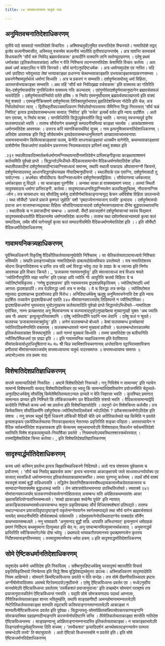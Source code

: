 ```yaml
---
title: ०४ सप्तमाध्यायस्य चतुर्थः पादः

---
```


## अनुमितवचनातिदेशाधिकरणम्
 तृतीये पादे सापवादो नामातिदेशो विचारितः । अश्मिश्चतुर्थेऽनुमित वचनातिदेश श्चिन्त्यते। नामातिदेशे तद्वत् इत्येव कल्पनीयमासीत्, अस्मिस्तु वचनमेव कल्पनीयं भवतीति तृतीयपादानन्तर्यम् । अत्र यावन्ति काम्यकर्म विधायकानि 'सौर्यं चरुं निर्वपेद् ब्रह्मवर्चसकामः' इत्यादीनि वाक्यानि तानि सर्वाण्युदाहरणम् । एतेषु प्रथमं धर्माकांक्षा (इतिकर्तव्यताकांक्षा) अस्ति न वेति निश्चित्य तदनन्तरमतिदेशः केषामिति विचारः कर्तव्यः । अतः प्रथमं धर्मा कांक्षाऽस्ति न वेति चिन्त्यते। सौर्य यागोऽनुपदिष्टधर्मकः । अत्र धर्माणामुपदेश एव नास्ति। यदि धर्मा उपदिष्टा भवेयुस्तदा तेषां भाव्याकाङ्क्षा प्रधानन्य चेत्थम्भावाकाङ्क्षति उभयाकाङ्क्षारूपप्रकरणसम्भवः । प्रकरणेनैषामपूर्वार्थत्वं धर्माणां सिध्यति । अत्र च प्रकरणं न सम्भवति। दर्शपूर्णमासयोस्तु धर्मा विहिताः, अतस्तत्रोभयाकाङ्क्षा सम्भवति । अथ तहिं 'सौर्यं चरुं निर्वपेद्ब्रह्म वर्चसकामः' इति वाक्यस्य का गतिरिति चेत्-दर्शपूर्णमासयोरेव गुणविधित्वेन वाक्यस्य गतिः कल्प्यताम् । एवंगुणोपेतदर्शपूर्णमासानुष्ठानेन ब्रह्मवर्चसफलं भावयेदिति । दर्शपूर्णमासयोनिर्वापो वर्तते हविषः। स निर्वाप एवमनुष्ठीयताम् ब्रह्मवर्चसफलप्राप्तये इति वाक्यं नेतुं शक्यते । एवमङ्गीक्रियमाणे दर्शपूर्णमासा तिरिक्तापूर्वाभावात् इहातिदेशचिन्तव नोदेति इति चेन्न; अत्र निर्वपतेर्यागपर त्वात् । द्वितीयतृतीयपञ्चमाधिकरण निर्वपतेर्यागपरत्वस्य जैमिनिना सिद्धा न्तितत्वात् 'सौर्य चळं निर्वपेत्' इत्यत्र द्रव्यदेवतासम्बन्धस्य सत्वात् 'निर्वपेत्' इति 'यजेत' इत्यर्थे वर्तत इति न्यायः प्रदर्शितः । अतो याग एवायम्, न निर्वाप मात्रम् । यागविधिरिति सिद्धेऽपूर्वमस्तीति सिद्धं भवति । यागस्तु स्वजन्यापूर्व द्वारैव फलसम्पादको भवति । ततश्च सौर्ययागेन कथमपूर्व सम्पादनीयमित्या काङ्क्षा भवत्येव । आकांक्षाशमनाय धर्माणामतिदेश आवश्यकः । उत्तरत्र करि व्याणविचारार्थमिदं सूत्रम् । 
नाम इत्यनुमितवचनातिदेशाधिकरणम् । अतिदेश आवश्यक इति सिद्धे सौर्यवाक्येन द्रव्यदेवतासम्बन्धानुमितयागे आख्यातवाच्यभावनायाः भावनास्वाभाव्येन किमित्याकाङ्क्षायां फलम्, केनेति साधनाकाङ्क्षायां धात्वर्थेन यागेनेति, कथम्भावाकाङ्क्षायां दार्शपौर्णमा सिकधर्माणां तदर्थत्वेन प्रकरणस्य नियामकत्वादत्र प्राप्तिर्न वक्तुं शक्यत इति 

.२३९ स्थालीपाकादिस्मार्तकर्मधर्माणामग्निस्थापनादीनामतिदेशेन प्राप्तिमङ्गीकृत्या काङ्क्षायाश्शमनं कर्तव्यमिति पूर्वपक्षे प्राप्ते । 
सिद्धान्तोऽभिधीयते-वैदिकत्वसामान्येन वैदिकधर्माणामेवातिदेश उचितः स्थालीपाकादीनां दर्शपूर्णमासादीनाञ्चाग्निसाध्यत्वं समानम्, तथापि स्थाली पाकादयः औपासानाग्नौ क्रियन्ते, दर्शपूर्णमासादयस्तु आधानसिद्धगार्हपत्याहव नीयादिष्वनुष्ठीयन्ते । स्थालीपाके एक एवाग्निः, दर्शपूर्णमासादौ तु त्रयोऽग्नयः । अधर्मकाः सौर्यादीष्टयः त्रेताग्निसाध्यत्वेन दर्शपूर्णमासवद्विहिताः । सौर्ययागस्या धर्मकत्वात् धर्माकाङ्क्षा तु विद्यते । सा चाकाङ्क्षा पूरणीयैव । अन्यथा साका 
क्षं वाक्यमप्रमाणं स्यात् । अस्यां स्थितौ सादृश्यमादाय धर्माणां प्राप्तिरङ्गी. कर्तव्या। सादृश्यञ्चाधानसिद्धाग्निमत्वेन कल्पयितुमुचितम्, नौपासनाग्निम -त्वेन। तत्र चायमाधारः यत् सौर्यादिषु कर्मसु दार्शपौर्णमासिकाङ्गान्यनूद्य केचन धर्मविशेषा विहिता उपलभ्यन्ते । यथा सौर्येष्टौ 'प्रयाजे प्रयाजे कृष्णल जुहोति' पशौ 'पृषदाज्येनानयाजान् यजति' इत्यादयः । दर्शपूर्णमासयोः प्रयाजा अन याजाश्चाज्यद्रव्यका विहिताः सौर्यादिगतप्रयाजादयो दर्शपूर्णमासगतप्रयाजा दीनेव बुद्धावपस्थापयन्ति । स्थालीपाके च न प्रयाजादीनां सम्बन्धः । अतस्सौ. र्येष्टौ प्रयाजदर्शनं दर्शपूर्णमासाभ्यां स्वस्य विद्यमानं सादृश्यमवबोधयतीति वैदिकानामेव धर्माणामतिदेशः कल्पनीयः। ततश्च यथा दर्शपर्णमासाभ्यामपर्व कृत्वा फलं सम्पादितम्, तथैव सौर्य यागेनापूर्वं कृत्वा फलं सम्पादनीयमिति वैदिकधर्माणामेवातिदेशं इति ।। 
इति सौर्येष्टौ वैदिकधर्मातिदेशाधिकरणम् 

## गावामयनिकत्र्यहाधिकरणम्
 पूर्वस्मिन्नधिकरणे विकृतिषु वैदिकीतिकर्तव्यतवानुष्ठेयेति निश्चितम् । सा चेतिकर्तव्यताऽष्टमाध्याये निश्चिता भविष्यति । सम्प्रति प्रसङ्गाच्चोदक नामातिदेशयोः प्राबल्यदोर्वल्यविचारः प्रस्तोष्यते । यत्र नामातिदेशस्य चोदना लिङ्गातिदेशस्य च प्राप्तिः तत्र यदि धर्मा विरुद्धा भवेयुः तदा के ग्राह्याः के च त्याज्या इति निर्णय आवश्यक इति विचारः क्रियते। 
_ 'प्रजाकामा गवामयनमुपेयुः' इति संवत्सरसाध्यं सत्रं विधाय श्रयते 'ज्योतिर्गौरायुरिति व्यहा भवन्ति' इति एकाहा अपि ज्योतिः गौः आयुरिति क्रतवो विहिताः ये च ज्योतिष्टोमविकृतयः। 'गणेषु द्वादशाहस्य' इति गवामयनस्य द्वादशाहविकृतित्वम् । ज्योतिष्टोमादपि धर्मा आगताः द्वादशाहादपि। तत्र येऽविरुद्धा धर्माः तत्र न सन्देहः । ये च विरुद्धाः तत्र सन्देहः । ज्योतिष्टोमात व्यूपसदः द्वादशाहाच्च द्वादशोपसद इति विरोधः। अनिदिष्टधर्मकेषु ऋतूषु अनुमितवचनेनाति देश इति न्यायः प्रदर्शितः तन्न्यायेन द्वादशाहिकधर्मा एवाति 
२४० 
मीमांसानयमञ्जर्याम् तिदिश्यन्ते न ज्यौतिष्टोमिकाः। द्वादशाहिकधर्माणां भूयस्त्वात् भूयोऽनुग्रहस्य कर्तव्यत्वादिति पूर्वपक्षे प्राप्ते 
सिद्धान्तोऽभिधीयते--नामातिदश एवोचितः, नाम्नः प्रत्यक्षत्वात् अनु मितवचनस्य च कल्प्यत्वाद्भूयोऽनुग्रहापेक्षया मुख्यानुग्रहों युक्तः 'अथ ज्यातिः अथ गौः अथायः' इत्युत्युत्पत्तिवाक्यानि । एतेषु ज्योतिरादीनि पदानि नाम धेयानि । एतेषु फलं न श्रूयते। फलवच्च 'प्रजाकामास्सत्रमुपेयुः' इति । अनेन फलसम्बन्धो बोध्यते । केषां फलसम्बन्ध इत्यपेक्षायां ज्योतिरादिकर्मणामिति वक्तव्यम् । फलसम्बन्धावसरे नाम्नां मुख्यत्वं प्रतीयते । फलसम्बन्धोत्तरकालमेव इतिकर्तव्यताकांक्षा विस्पष्टमुदेति । अतो नाम्नां मुख्यत्वं सिध्यति । तस्मा न्नामातिदेश एव बलीयानिति ज्यौतिष्टोमिकधर्मा एव ग्राह्या इति ।। 
इति गावामयनिक व्यहाधिकरणम इति वेदविशारद मीमांसाकेसर्याधुपाधिभूषितानां म० म० श्री चिन्न स्वामिशास्त्रिचरणानाम् अन्तेवासिना पट्टाभिरामशास्त्रिणा प्रणीतायां मीमांसानयमञ्जर्याम् सप्तमाध्यायस्य चतुर्थः पादस्समाप्तः 
॥ सप्तमाध्यायश्च समाप्तः ॥ 
अष्टमोऽध्यायः तत्र प्रथमः पादः 

## विशेषातिदेशप्रतिज्ञाधिकरणम्
 सप्तमे सामान्यातिदेशो निरूपितः । अष्टमे विशेषातिदेशो निरूप्यते। ननु निविशेषं न सामान्यम्' इति न्यायेन सामान्ये विशेषस्यापि सत्वाद् विशेषातिदेशविचार एव भवतु किं सामान्यातिदेशविचारेण प्रयोजनमिति चेदुच्यते-अनुपदिष्टधर्मकेषु सौर्यादिषु किमेतेष्वितितव्यताऽन्यतः प्राप्यते न वेति जिज्ञासा भवति । कुतश्चित् प्रमाणात् सामान्यतः प्राप्यत इति निश्चिते किं लौकिकात्कर्मण उत वैदिकादिति संशयो भवति । वैदिकत्वसामान्याद्वेदि कादेवेति निश्चिते कस्य धर्माः क्व प्रवर्तन्त इति विशेषजिज्ञासोदेति । तदनुरो धेन विशेषचिन्ता कर्तव्यैव। 
तत्र किमेकस्मिन् सौर्यादिकर्मणि दर्शपूर्णमास-ज्योतिष्टोमादिसर्वकर्म भ्योऽतिदेशः ? उतैकस्मात्कर्मणोऽतिदेश इति संशयः । ननु सप्तम चतुर्थ द्विती धिकरणे लौकिकी वैदिकी चेति उभे अपीतिकर्तव्यते सह किमिति न प्रवर्तते इत्याशङ्कय एकयेतिकर्तव्यतया निराकाङ्क्षत्वात् नेतरस्याः प्रवृत्तिरिति शङ्का परिहता। अतस्तन्न्यायेन न वैदिक सर्वकर्मातिदेश शङ्कावकाश इति चेत्सत्यम् समुच्चयाभावेऽपि विशेषाग्रहात् विकल्पेन सर्वकर्मातिदेशो भवत्विति विशेष शङ्कायामुच्यते-नियतैवैका प्रवर्तते । नियमाभावेऽव्यवस्थितश्शास्त्रार्थस्स्यात् । तस्माद्विशेषातिदेश चिन्ता कर्तव्या। 
_ इति विशेषातिदेशप्रतिज्ञाजिकरणम् 

## सादृश्यार्द्धर्मातिदेशाधिकरणम्
 कस्य धर्माः कस्मिन् प्रवर्तन्त इत्यत्र चिह्नमस्मिन्नधिकरणे निदिश्यते। अतो नात्र संशयस्य पूर्वपक्षस्य च प्रयोजनम् । 'सौर्य चळं निवपेद् ब्रह्मवर्चस कामः' इत्यत्र भावनाया आकाङ्क्षात्रये जाते साध्यसाधनयोर्वाक्य एव सत्त्वात् स्वसन्निधौ धर्मानाम्नानात् इतिकर्तव्यताकाक्षामात्रमस्ति। तस्याः पूरणन्तु कर्तव्यम् । तदर्थं सौर्य वाक्यं स्वसदृशं वाक्यं बुद्धौ सन्निधापयति । तद्धितेन देवतानिर्देशकत्वस्यौषधद्रव्यकत्वस्यैकदेवताकत्वस्य च साम्यादाग्नेयवाक्यमेव बुद्धाधारूढं भवति । तेन चांशत्रयोपेतभावनाया उपस्थितिर्जायते। स्ववाक्ये 
२४२ 
मोमांसानयमञ्जर्याम् फलकरणयोस्सत्वेनानपेक्षितत्वात् असम्बन्ध सति अपेक्षितकथम्भावांशः आका 
ङ्क्षासन्निधियोग्यताभिस्सम्बध्यते। 'शाब्दो ह्याकाङ्क्षा शब्देनैव पूर्यते' इति न्यायात् आकाङ्कितकथम्भावबोधकस्सन्बन्धः क्लुप्तः प्रकृतिवच्छब्दः सौर्य विधिवाक्यशेषतां प्रतिपद्यते। ततश्च यथाऽग्न्याधान प्रयाजादिदृष्टादृष्टाङ्गो पकृतेनाग्नेययागेन स्वर्गस्सम्पाद्यते तथा सौर्य यागेन ब्रह्मवर्चसफलं भावयेत् सम्पादनीयमिति सौर्यवाक्यार्थः पर्यवस्यति । तदेवमुपमानेनोपस्थितादाग्नेय वाक्यादेव सौर्येण कथम्भावस्सम्बध्यते । ननु भाष्यकारैः 'अनुमानाद् बुद्धौ सन्नि. धापयति अभिधानवत्' इत्यनुमानं धर्मग्राहकं प्रमाणं निर्दिष्टम् कथमुपमाना दित्युच्यत इति चेत् नः; अनु पश्चान्मानमित्युपमानार्थकत्वात् । अनुमानाद्धर्म प्राप्तिरिति स्वीक्रियमाणेऽनेके दोषा भवेयुः । प्रथमपादे भाष्यकारैरुपमानस्य पृथक्प्रमाणत्वेन कृतस्य निर्देशस्यासङ्गतिस्स्यात् । तस्मादुपमानमेवात्र धर्मग्रा हकम् ॥ 
इति सादृश्याद्धर्मातिदेशाधिकरणम् 

## सोमे ऐष्टिकधर्मानतिदेशाधिकरणम्
 सदृशादेव कर्मणो धर्मातिदेश इति निरूपितम् । सर्वेष्वनुपदिष्टधर्मकेषु स्वसादृश्यं क्वास्तीति विचार्य प्रकृतिविकृतिभावो निश्चेतव्य इति सिद्धे शिष्य बुद्धिवेशद्यार्थमुत्तरः प्रपञ्चः। अस्मिन्नधिकरण सादृश्यादेवेति नियम आक्षिप्यते। सोमयागे किमष्टिकविध्यन्तः प्रवर्तते न वेति सन्देहः। 
तत्र सोमे दीक्षणीयातिथ्यादय इष्टयः अग्नीषोमोयादिपशवः अवमथे ष्टिरेवमादयोऽनुष्ठीयन्ते । एतेषु ऐष्टिकविध्यन्तः प्रवर्तत एव । मध्येऽनुष्ठीय मानसोमेऽपि ऐष्टिकविध्यन्तः प्रवर्तताम् 'तस्यैकशतं प्रयाजानुयाजाः' इति तच्छब्देन सोमयागं परामृश्य तत्र प्रयाजानूयाजकीर्तनं ऐष्टिकविध्यन्तं गमयति । यद्यपि सोमे सोमक्रयणादयः पदार्था आम्नाताः, तैरैवेतिकर्तव्यताकाङ्क्षा शान्ता भवितुमर्हति, तथापि साङ्ग्रहणीष्टौ आमनहोमानामाम्नातत्वेऽपि नेष्टेरितिकर्तव्यताकाङ्क्षा शाम्यति तद्वदत्रापि कतिपयाङ्गानामाम्नातत्वेऽपि आकाङ्क्षा न शाम्यतीत्यैष्टिकविध्यन्तः प्रवर्तत इति पूर्वपक्षः। 
सिद्धान्तस्तु-सोमापेक्षितसन्निपत्योपकारकाण्यङ्गानि सोमक्रयाभिषव ग्रहग्रहणादीन्यङ्गानि कात्स्न्येनोपदिष्टानि सन्ति । तैरेवेतिकर्तव्यताकाङ्क्षा शान्तेति नातिदेश ऐष्टिकविध्यन्तस्य । साङ्ग्रहण्यान्तु अपेक्षिताङ्गानाम्नानादस्ति इतिकर्तव्यताकाङ्क्षा। न चाकाङ्क्षाभावेऽवि लिङ्गदर्शनाद्धर्मप्रवृत्तिस्स्या दिति वाच्यम् । 'तस्यैकशत' इत्यादिदर्शनं आनर्थक्यतदङ्गन्यायेन परम्परा सम्बन्धेऽपि तस्ये' ति षष्ट्युपपत्तेः । अतो ऐष्टिको विध्यन्तस्सोमे न प्रवर्तते इति। 
इति सोमे ऐष्टिकधर्मानतिदेशाधिकरणम् 